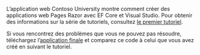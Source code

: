 L’application web Contoso University montre comment créer des applications web Pages Razor avec EF Core et Visual Studio. Pour obtenir des informations sur la série de tutoriels, consultez [le premier tutoriel](xref:data/ef-rp/intro).

Si vous rencontrez des problèmes que vous ne pouvez pas résoudre, téléchargez l’[application finale](https://github.com/aspnet/AspNetCore.Docs/tree/master/aspnetcore/data/ef-rp/intro/samples) et comparez ce code à celui que vous avez créé en suivant le tutoriel.
